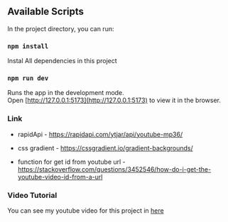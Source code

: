 ## Available Scripts

In the project directory, you can run:

### `npm install`

Instal All dependencies in this project

### `npm run dev`

Runs the app in the development mode.<br />
Open [http://127.0.0.1:5173](http://127.0.0.1:5173) to view it in the browser.

### Link

- rapidApi - https://rapidapi.com/ytjar/api/youtube-mp36/
- css gradient - https://cssgradient.io/gradient-backgrounds/

- function for get id from youtube url - https://stackoverflow.com/questions/3452546/how-do-i-get-the-youtube-video-id-from-a-url

### Video Tutorial

You can see my youtube video for this project in [here](https://youtu.be/TFX19GQ8LMQ)

